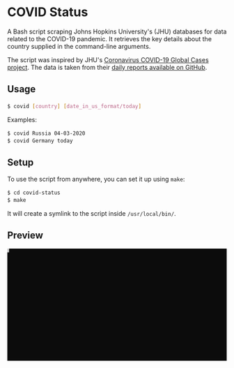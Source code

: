 # COVID Status

A Bash script scraping Johns Hopkins University's (JHU) databases for data
related to the COVID-19 pandemic. It retrieves the key details about the
country supplied in the command-line arguments.

The script was inspired by JHU's [Coronavirus COVID-19 Global Cases project][1].
The data is taken from their [daily reports available on GitHub][2].

## Usage

```bash
$ covid [country] [date_in_us_format/today]
```

Examples:

```bash
$ covid Russia 04-03-2020
$ covid Germany today
```

## Setup

To use the script from anywhere, you can set it up using `make`:

```bash
$ cd covid-status
$ make
```

It will create a symlink to the script inside `/usr/local/bin/`.

## Preview

<p align="center">
    <img src="./assets/covid-status-preview.svg">
</p>

[1]: https://gisanddata.maps.arcgis.com/apps/opsdashboard/index.html#/bda7594740fd40299423467b48e9ecf6
[2]: https://github.com/CSSEGISandData/COVID-19/tree/master/csse_covid_19_data/csse_covid_19_daily_reports

